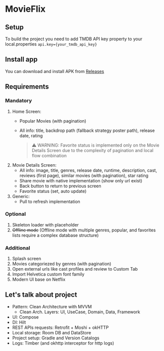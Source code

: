 # MovieFlix

## Setup
To build the project you need to add TMDB API key property to your local.properties
`api.key={your_tmdb_api_key}`

## Install app
You can download and install APK from [Releases](https://github.com/Tzelalis/MovieFlix/releases)

## Requirements
### Mandatory
1. Home Screen:
    - Popular Movies (with pagination)
    - All info: title, backdrop path (fallback strategy poster path), release date, rating
      
      > :warning: WARNING: Favorite status is implemented only on the Movie Details Screen due to the complexity of pagination and local flow combination
2. Movie Details Screen:
     - All info: image, title, genres, release date, runtime, description, cast, reviews (first page), similar movies (with pagination), star rating
     - Share movie with native implementation (show only url exist)
     - Back button to return to previous screen
     - Favorite status (set, auto update)
3. Generic:
     - Pull to refresh implementation
     
### Optional
  1. Skeleton loader with placeholder
  2. ~~Offline mode~~ (Offline mode with multiple genres, popular, and favorites lists require a complex database structure)

### Additional
  1. Splash screen
  2. Movies categoriezed by genres (with pagination)
  3. Open external urls like cast profiles and review to Custom Tab
  4. Import Helvetica custom font family
  5. Modern UI base on Netflix

## Let's talk about project
- Pattern: Clean Architecture with MVVM 
  - Clean Arch. Layers: UI, UseCase, Domain, Data, Framework
- UI: Compose
- DI: Hilt
- REST APIs requests: Retrofit + Moshi + okHTTP
- Local storage: Room DB and DataStore
- Project setup: Gradle and Version Catalogs
- Logs: Timber (and okhttp interceptor for http logs)
